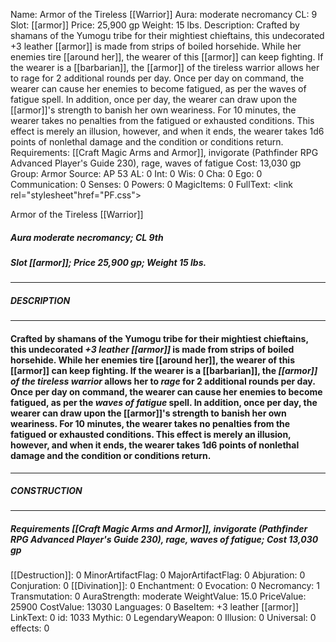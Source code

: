 Name: Armor of the Tireless [[Warrior]]
Aura: moderate necromancy
CL: 9
Slot: [[armor]]
Price: 25,900 gp
Weight: 15 lbs.
Description: Crafted by shamans of the Yumogu tribe for their mightiest chieftains, this undecorated +3 leather [[armor]] is made from strips of boiled horsehide. While her enemies tire [[around her]], the wearer of this [[armor]] can keep fighting. If the wearer is a [[barbarian]], the [[armor]] of the tireless warrior allows her to rage for 2 additional rounds per day. Once per day on command, the wearer can cause her enemies to become fatigued, as per the waves of fatigue spell. In addition, once per day, the wearer can draw upon the [[armor]]'s strength to banish her own weariness. For 10 minutes, the wearer takes no penalties from the fatigued or exhausted conditions. This effect is merely an illusion, however, and when it ends, the wearer takes 1d6 points of nonlethal damage and the condition or conditions return.
Requirements: [[Craft Magic Arms and Armor]], invigorate (Pathfinder RPG Advanced Player's Guide 230), rage, waves of fatigue
Cost: 13,030 gp
Group: Armor
Source: AP 53
AL: 0
Int: 0
Wis: 0
Cha: 0
Ego: 0
Communication: 0
Senses: 0
Powers: 0
MagicItems: 0
FullText: <link rel="stylesheet"href="PF.css"><div class="heading"><p class="alignleft">Armor of the Tireless [[Warrior]]</p><div style="clear: both;"></div></div><div><h5><b>Aura </b>moderate necromancy; <b>CL </b>9th</h5><h5><b>Slot </b>[[armor]]; <b>Price </b>25,900 gp; <b>Weight </b>15 lbs.</h5></div><hr/><div><h5><b>DESCRIPTION</b></h5></div><hr/><div><h4><p>Crafted by shamans of the Yumogu tribe for their mightiest chieftains, this undecorated <i>+3 leather [[armor]]</i> is made from strips of boiled horsehide. While her enemies tire [[around her]], the wearer of this [[armor]] can keep fighting. If the wearer is a [[barbarian]], the <i>[[armor]] of the tireless warrior</i> allows her to <i>rage</i> for 2 additional rounds per day. Once per day on command, the wearer can cause her enemies to become fatigued, as per the <i>waves of fatigue</i> spell. In addition, once per day, the wearer can draw upon the [[armor]]'s strength to banish her own weariness. For 10 minutes, the wearer takes no penalties from the fatigued or exhausted conditions. This effect is merely an illusion, however, and when it ends, the wearer takes 1d6 points of nonlethal damage and the condition or conditions return.</p></h4></div><hr/><div><h5><b>CONSTRUCTION</b></h5></div><hr/><div><h5><b>Requirements </b>[[Craft Magic Arms and Armor]], <i>invigorate (Pathfinder RPG Advanced Player's Guide 230)</i>, <i>rage</i>, <i>waves of fatigue</i>; <b>Cost </b>13,030 gp</h5></div>
[[Destruction]]: 0
MinorArtifactFlag: 0
MajorArtifactFlag: 0
Abjuration: 0
Conjuration: 0
[[Divination]]: 0
Enchantment: 0
Evocation: 0
Necromancy: 1
Transmutation: 0
AuraStrength: moderate
WeightValue: 15.0
PriceValue: 25900
CostValue: 13030
Languages: 0
BaseItem: +3 leather [[armor]]
LinkText: 0
id: 1033
Mythic: 0
LegendaryWeapon: 0
Illusion: 0
Universal: 0
effects: 0
